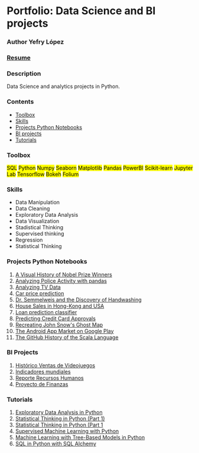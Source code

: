 # Portfolio: Data Science and BI projects

### Author Yefry López
### [Resume](https://jeff0994.github.io/) 

### Description
Data Science and analytics projects in Python.


### Contents
* [Toolbox](#Toolbox)
* [Skills](#Skills)
* [Projects Python Notebooks](#Projects_Python_Notebooks)
* [BI projects](#BI-projects)
* [Tutorials](#Tutorials)


<div id="Toolbox"></div>

### Toolbox
</b> <mark>SQL</mark> <mark>Python</mark> <mark>Numpy</mark> <mark>Seaborn</mark> <mark>Matplotlib</mark> <mark>Pandas</mark> <mark>PowerBI</mark> <mark>Scikit-learn</mark> <mark>Jupyter Lab</mark> <mark>Tensorflow</mark> <mark>Bokeh</mark> <mark>Folium</mark>

<div id="Skills"></div>

### Skills
* Data Manipulation
* Data Cleaning
* Exploratory Data Analysis
* Data Visualization
* Stadistical Thinking
* Supervised thinking
* Regression
* Statistical Thinking

<div id="Projects_Python_Notebooks"></div>

### Projects Python Notebooks

1. [A Visual History of Nobel Prize Winners](https://github.com/jeff0994/DataScienceProjects/tree/main/A%20Visual%20History%20of%20Nobel%20Prize%20Winners)
2. [Analyzing Police Activity with pandas](https://github.com/jeff0994/DataScienceProjects/tree/main/Analyzing%20Police%20Activity%20with%20pandas)
3. [Analyzing TV Data](https://github.com/jeff0994/DataScienceProjects/tree/main/Analyzing%20TV%20Data)
4. [Car price prediction](https://github.com/jeff0994/DataScienceProjects/tree/main/Car_price_prediction_project)
5. [Dr. Semmelweis and the Discovery of Handwashing](https://github.com/jeff0994/DataScienceProjects/tree/main/Dr.%20Semmelweis%20and%20the%20Discovery%20of%20Handwashing)
6. [House Sales in Hong-Kong and USA](https://github.com/jeff0994/DataScienceProjects/tree/main/House%20Sales_in_King_Count_USA)
7. [Loan prediction classifier](https://github.com/jeff0994/DataScienceProjects/tree/main/Loan_prediction_classifier)
8. [Predicting Credit Card Approvals](https://github.com/jeff0994/DataScienceProjects/tree/main/Predicting%20Credit%20Card%20Approvals)
9. [Recreating John Snow's Ghost Map](https://github.com/jeff0994/DataScienceProjects/tree/main/Recreating%20John%20Snow's%20Ghost%20Map)
10. [The Android App Market on Google Play](https://github.com/jeff0994/DataScienceProjects/tree/main/The%20Android%20App%20Market%20on%20Google%20Play)
11. [The GitHub History of the Scala Language](https://github.com/jeff0994/DataScienceProjects/tree/main/The%20GitHub%20History%20of%20the%20Scala%20Language)

<div id="BI-Projects"></div>

### BI Projects

1. [Histórico Ventas de Videojuegos](https://app.powerbi.com/view?r=eyJrIjoiMTYyZjI0NWEtMzFiMS00MzZkLWIxZTktYzM3YzI2NTUzMDc5IiwidCI6ImU3OTg0Y2FjLTI1NDMtNGY4OC04Zjk3LTk1MjQzMzVlNmJjNCIsImMiOjR9&embedImagePlaceholder=true&pageName=ReportSection)
2. [Indicadores mundiales](https://app.powerbi.com/view?r=eyJrIjoiYTMzOTMyYjMtODM3YS00YmQ0LTkzZTctMGVjNmNiNjU1NTU2IiwidCI6ImU3OTg0Y2FjLTI1NDMtNGY4OC04Zjk3LTk1MjQzMzVlNmJjNCIsImMiOjR9&embedImagePlaceholder=true&pageName=ReportSection9bac3d16c1ad310ed530)
3. [Reporte Recursos Humanos](https://app.powerbi.com/view?r=eyJrIjoiN2FhMTZjNmItNzZkNi00YWE3LWJmYmYtYjkyMjEyZGJkM2YwIiwidCI6ImU3OTg0Y2FjLTI1NDMtNGY4OC04Zjk3LTk1MjQzMzVlNmJjNCIsImMiOjR9&embedImagePlaceholder=true&pageName=ReportSection1497fad92b0bd2994021)
4. [Proyecto de Finanzas](https://app.powerbi.com/view?r=eyJrIjoiODhjYmU0YmYtM2E5My00MWZlLThlZDUtNmQyMjhhNjI0NTQ4IiwidCI6ImU3OTg0Y2FjLTI1NDMtNGY4OC04Zjk3LTk1MjQzMzVlNmJjNCIsImMiOjR9&pageName=ReportSection986d14809020c22c0384)

<div id="Tutorials"></div>

### Tutorials

1. [Exploratory Data Analysis in Python](https://github.com/jeff0994/DataScienceProjects/tree/main/Exploratory%20Data%20Analysis%20in%20Python%20(tutorial))
2. [Statistical Thinking in Python (Part 1)](https://github.com/jeff0994/DataScienceProjects/tree/main/Statistical%20Thinking%20in%20Python%20(Part%201)%20(tutorial))
3. [Statistical Thinking in Python (Part 1](https://github.com/jeff0994/DataScienceProjects/tree/main/Statistical%20Thinking%20in%20Python%20(Part%202)%20(tutorial))
4. [Supervised Machine Learning with Python](https://github.com/jeff0994/DataScienceProjects/tree/main/Machine%20Learning%20with%20Sklearn%20(tutorial))
5. [Machine Learning with Tree-Based Models in Python](https://github.com/jeff0994/DataScienceProjects/tree/main/Machine%20Learning%20with%20Tree-Based%20Models%20in%20Python%20(tutorial))
6. [SQL in Python with SQL Alchemy](https://github.com/jeff0994/DataScienceProjects/tree/main/SQL%20in%20Python%20with%20SQLAlchemy)
